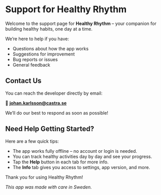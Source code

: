 # Support for Healthy Rhythm

Welcome to the support page for **Healthy Rhythm** – your companion for building healthy habits, one day at a time.

We’re here to help if you have:

- Questions about how the app works
- Suggestions for improvement
- Bug reports or issues
- General feedback

## Contact Us

You can reach the developer directly by email:

📧 **johan.karlsson@castra.se**

We’ll do our best to respond as soon as possible!

## Need Help Getting Started?

Here are a few quick tips:

- The app works fully offline – no account or login is needed.
- You can track healthy activities day by day and see your progress.
- Tap the **Help** button in each tab for more info.
- The **Info** tab gives you access to settings, app version, and more.

Thank you for using Healthy Rhythm!

_This app was made with care in Sweden._
